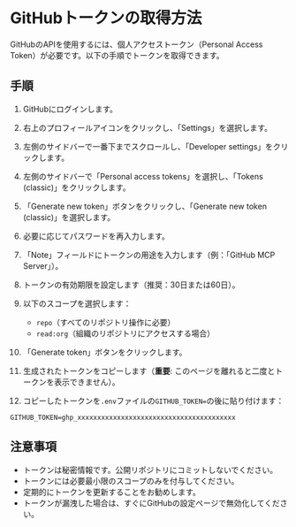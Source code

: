 # GitHubトークンの取得方法

GitHubのAPIを使用するには、個人アクセストークン（Personal Access Token）が必要です。以下の手順でトークンを取得できます。

## 手順

1. GitHubにログインします。

2. 右上のプロフィールアイコンをクリックし、「Settings」を選択します。

3. 左側のサイドバーで一番下までスクロールし、「Developer settings」をクリックします。

4. 左側のサイドバーで「Personal access tokens」を選択し、「Tokens (classic)」をクリックします。

5. 「Generate new token」ボタンをクリックし、「Generate new token (classic)」を選択します。

6. 必要に応じてパスワードを再入力します。

7. 「Note」フィールドにトークンの用途を入力します（例：「GitHub MCP Server」）。

8. トークンの有効期限を設定します（推奨：30日または60日）。

9. 以下のスコープを選択します：
   - `repo`（すべてのリポジトリ操作に必要）
   - `read:org`（組織のリポジトリにアクセスする場合）

10. 「Generate token」ボタンをクリックします。

11. 生成されたトークンをコピーします（**重要**: このページを離れると二度とトークンを表示できません）。

12. コピーしたトークンを`.env`ファイルの`GITHUB_TOKEN=`の後に貼り付けます：

```
GITHUB_TOKEN=ghp_xxxxxxxxxxxxxxxxxxxxxxxxxxxxxxxxxxxxxxxx
```

## 注意事項

- トークンは秘密情報です。公開リポジトリにコミットしないでください。
- トークンには必要最小限のスコープのみを付与してください。
- 定期的にトークンを更新することをお勧めします。
- トークンが漏洩した場合は、すぐにGitHubの設定ページで無効化してください。
